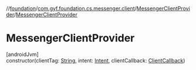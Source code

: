 //[foundation](../../../index.md)/[com.gyf.foundation.cs.messenger.client](../index.md)/[MessengerClientProvider](index.md)/[MessengerClientProvider](-messenger-client-provider.md)

# MessengerClientProvider

[androidJvm]\
constructor(clientTag: [String](https://kotlinlang.org/api/core/kotlin-stdlib/kotlin/-string/index.html), intent: [Intent](https://developer.android.com/reference/kotlin/android/content/Intent.html), clientCallback: [ClientCallback](../../com.gyf.foundation.cs.common.client.callback/-client-callback/index.md))